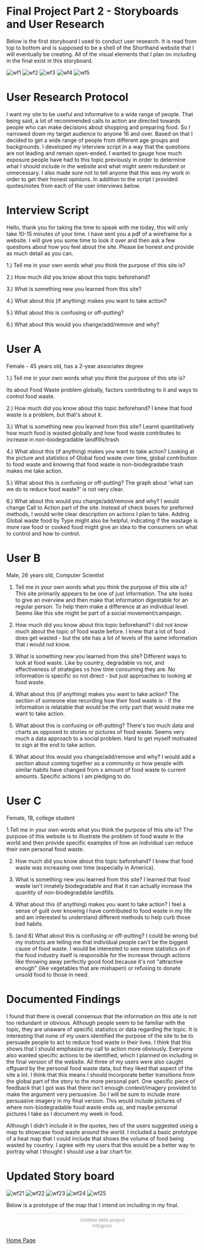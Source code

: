 # Final Project Part 2 - Storyboards and User Research
Below is the first storyboard I used to conduct user research. It is read from top to bottom and is supposed to be a shell of the Shorthand website that I will eventually be creating. All of the visual elements that I plan on including in the final exist in this storyboard. 

![wf1](wf1.png)
![wf2](wf2.png)
![wf3](wf3.png)
![wf4](wf4.png)
![wf5](wf5.png)

# User Research Protocol
I want my site to be useful and informative to a wide range of people. That being said, a lot of recommended calls to action are directed towards people who can make decisions about shopping and preparing food. So I narrowed down my target audience to anyone 16 and over. Based on that I decided to get a wide range of people from different age groups and backgrounds. I developed my interview script in a way that the questions are not leading and remain open-ended. I wanted to gauge how much exposure people have had to this topic previously in order to determine what I should include in the website and what might seem redundant or unnecessary. I also made sure not to tell anyone that this was my work in order to get their honest opinions. In addition to the script I provided quotes/notes from each of the user interviews below. 

# Interview Script
Hello, thank you for taking the time to speak with me today, this will only take 10-15 minutes of your time. I have sent you a pdf of a wireframe for a website. I will give you some time to look it over and then ask a few questions about how you feel about the site. Please be honest and provide as much detail as you can. 

1.) Tell me in your own words what you think the purpose of this site is?

2.) How much did you know about this topic beforehand? 

3.) What is something new you learned from this site?

4.) What about this (if anything) makes you want to take action?

5.) What  about this  is confusing or off-putting?

6.) What about this would you change/add/remove and why?

# User A
Female - 45 years old, has a 2-year associates degree 

1.) Tell me in your own words what you think the purpose of this site is?

Its about Food Waste problem globally, factors contributing to it and ways to control food waste.

2.) How much did you know about this topic beforehand? 
I knew that food waste is a problem, but that's about it. 

3.) What is something new you learned from this site?
Learnt quantitatively how much food is wasted globally and how food waste contributes to increase in non-biodegradable landfills/trash.

4.) What about this (if anything) makes you want to take action?
Looking at the picture and statistics of Global food waste over time, global contribution to food waste and knowing that food waste is non-biodegradabe trash makes me take action.

5.) What  about this  is confusing or off-putting?
The graph about 'what can we do to reduce food waste?' is not very clear.

6.) What about this would you change/add/remove and why?
I would change Call to Action part of the site. Instead of check boxes for preferred methods, I would write clear description on actions I plan to take. 
Adding Global waste food by Type might also be helpful, indicating if the wastage is more raw food or cooked food might give an idea to the consumers on what to control and how to control.

# User B
Male, 26 years old, Computer Scientist

1.  Tell me in your own words what you think the purpose of this site is?
This site primarily appears to be one of just information. The site looks to give an overview and then make that information digestable for an regular person. To help them make a difference at an individual level. Seems like this site might be part of a social movement/campaign.

2. How much did you know about this topic beforehand? 
I did not know much about the topic of food waste before. I knew that a lot of food does get wasted - but the site has a lot of levels of the same information that i would not know.

3. What is something new you learned from this site?
Different ways to look at food waste. Like by country, degradable vs not, and effectiveness of strategies vs how time consuming they are. No information is specific so not direct - but just approaches to looking at food waste.

4.  What about this (if anything) makes you want to take action?
The section of someone else recording how their food waste is - if the information is relatable that would be the only part that would make me want to take action. 

5.  What  about this  is confusing or off-putting?
There's too much data and charts as opposed to stories or pictures of food waste. Seems very much a data approach to a social problem. Hard to get myself motivated to sign at the end to take action.

6. What about this would you change/add/remove and why?
I would add a section about coming together as a community or how people with similar habits have changed from x amount of food waste to current amounts. Specific actions I am pledging to do.


# User C
Female, 18, college student

1.Tell me in your own words what you think the purpose of this site is?
The purpose of this website is to illustrate the problem of food waste in the world and then provide specific examples of how an individual can reduce their own personal food waste.

2. How much did you know about this topic beforehand? 
I knew that food waste was increasing over time (especially in America).

3.  What is something new you learned from this site?
I learned that food waste isn't innately biodegradable and that it can actually increase the quantity of non-biodegradable landfills.

4. What about this (if anything) makes you want to take action?
I feel a sense of guilt over knowing I have contributed to food waste in my life and am interested to understand different methods to help curb those bad habits.

5. (and 6)  What  about this  is confusing or off-putting?
I could be wrong but my instincts are telling me that individual people can't be the biggest cause of food waste. I would be interested to see more statistics on if the food industry itself is responsible for the increase through actions like throwing away perfectly good food because it's not "attractive enough" (like vegetables that are mishapen) or refusing to donate unsold food to those in need.

# Documented Findings
I found that there is overall consensus that the information on this site is not too redundant or obvious. Although people seem to be familiar with the topic, they are unaware of specific statistics or data regarding the topic. It is interesting that none of my users identified the purpose of the site to be to persuade people to act to reduce food waste in their lives. I think that this shows that I should emphasize my call to action more obviously. Everyone also wanted specific actions to be identified, which I planned on including in the final version of the website. All three of my users were also caught offguard by the personal food waste data, but they liked that aspect of the site a lot. I think that this means I should incorporate better transitions from the global part of the story to the more personal part. One specific piece of feedback that I got was that there isn't enough context/imagery provided to make the argument very persuasive. So I will be sure to include more persuasive imagery in my final version. This would include pictures of where non-biodegradable food waste ends up, and maybe personal pictures I take as I document my week in food. 

Although I didn't include it in the quotes, two of the users suggested using a map to showcase food waste around the world. I included a basic prototype of a heat map that I could include that shows the volume of food being wasted by country. I agree with my users that this would be a better way to portray what I thought I should use a bar chart for. 

# Updated Story board

![wf21](wf21.png)
![wf22](wf22.png)
![wf23](wf23.png)
![wf24](wf24.png)
![wf25](wf25.png)

Below is a prototype of the map that I intend on including in my final. 

<div class="infogram-embed" data-id="d6871ce6-b621-4481-9222-e264399d1a56" data-type="interactive" data-title="Untitled slide project"></div><script>!function(e,i,n,s){var t="InfogramEmbeds",d=e.getElementsByTagName("script")[0];if(window[t]&&window[t].initialized)window[t].process&&window[t].process();else if(!e.getElementById(n)){var o=e.createElement("script");o.async=1,o.id=n,o.src="https://e.infogram.com/js/dist/embed-loader-min.js",d.parentNode.insertBefore(o,d)}}(document,0,"infogram-async");</script><div style="padding:8px 0;font-family:Arial!important;font-size:13px!important;line-height:15px!important;text-align:center;border-top:1px solid #dadada;margin:0 30px"><a href="https://infogram.com/d6871ce6-b621-4481-9222-e264399d1a56" style="color:#989898!important;text-decoration:none!important;" target="_blank">Untitled slide project</a><br><a href="https://infogram.com" style="color:#989898!important;text-decoration:none!important;" target="_blank" rel="nofollow">Infogram</a></div>

[Home Page](/README.md)
